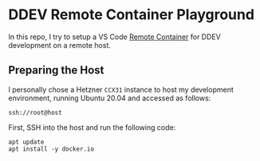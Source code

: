 # DDEV Remote Container Playground

In this repo, I try to setup a VS Code [Remote Container](https://code.visualstudio.com/docs/remote/containers-tutorial) for DDEV development on a remote host.

## Preparing the Host

I personally chose a Hetzner `CCX31` instance to host my development environment, running Ubuntu 20.04 and accessed as follows:

```
ssh://root@host
```

First, SSH into the host and run the following code:

```
apt update
apt install -y docker.io
```
